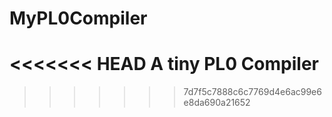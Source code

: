 # MyPL0Compiler
<<<<<<< HEAD
A tiny PL0  Compiler
=======
>>>>>>> 7d7f5c7888c6c7769d4e6ac99e6e8da690a21652
